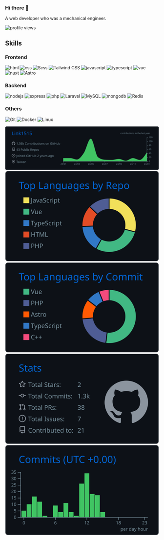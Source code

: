 ### Hi there 👋

A web developer who was a mechanical engineer.

![profile views](https://komarev.com/ghpvc/?username=Link1515)

## Skills

### Frontend

![html](https://img.shields.io/badge/-HTML%205-%23E44D27?style=flat&logo=html5&logoColor=%23E44D27&labelColor=%23000000)
![css](https://img.shields.io/badge/-CSS%203-%231572B6?style=flat&logo=css3&logoColor=%231572B6&labelColor=%23000000)
![Scss](https://img.shields.io/badge/-Scss-%23000000?style=flat&logo=sass)
![Tailwind CSS](https://img.shields.io/badge/-TailwindCSS-%23000000?style=flat&logo=TailwindCSS)
![javascript](https://img.shields.io/badge/-JavaScript-%23000000?style=flat&logo=javascript)
![typescript](https://img.shields.io/badge/-TypeScript-%23000000?style=flat&logo=typescript)
![vue](https://img.shields.io/badge/-Vue.js-%232c3e50?style=flat&logo=Vue.js)
![nuxt](https://img.shields.io/badge/-Nuxt.js-%232c3e50?style=flat&logo=Nuxt.js)
![Astro](https://img.shields.io/badge/-Astro-%23000000?style=flat&logo=Astro&logoColor=%23ffffff)

### Backend

![nodejs](https://img.shields.io/badge/-Node.js-%23333333?style=flat&logo=Node.js)
![express](https://img.shields.io/badge/-Express-%23000000?style=flat&logo=Express)
![php](https://img.shields.io/badge/-PHP-%23333333?style=flat&logo=PHP)
![Laravel](https://img.shields.io/badge/-Laravel-%23000000?style=flat&logo=Laravel)
![MySQL](https://img.shields.io/badge/-MySQL-%23333333?style=flat&logo=MySQL)
![mongodb](https://img.shields.io/badge/-MongoDB-%23333333?style=flat&logo=MongoDB)
![Redis](https://img.shields.io/badge/-Redis-%23000000?style=flat&logo=Redis)

### Others

![Git](https://img.shields.io/badge/-Git-%23000000?style=flat&logo=Git)
![Docker](https://img.shields.io/badge/-Docker-%23000000?style=flat&logo=Docker)
![Linux](https://img.shields.io/badge/-Linux-%23000000?style=flat&logo=Linux&logoColor=%23ffffff)

[![](https://raw.githubusercontent.com/Link1515/github-profile-summary-cards/master/profile-summary-card-output/github_dark/0-profile-details.svg)](https://github.com/vn7n24fzkq/github-profile-summary-cards)
[![](https://raw.githubusercontent.com/Link1515/github-profile-summary-cards/master/profile-summary-card-output/github_dark/1-repos-per-language.svg)](https://github.com/vn7n24fzkq/github-profile-summary-cards) [![](https://raw.githubusercontent.com/Link1515/github-profile-summary-cards/master/profile-summary-card-output/github_dark/2-most-commit-language.svg)](https://github.com/vn7n24fzkq/github-profile-summary-cards)
[![](https://raw.githubusercontent.com/Link1515/github-profile-summary-cards/master/profile-summary-card-output/github_dark/3-stats.svg)](https://github.com/vn7n24fzkq/github-profile-summary-cards) [![](https://raw.githubusercontent.com/Link1515/github-profile-summary-cards/master/profile-summary-card-output/github_dark/4-productive-time.svg)](https://github.com/vn7n24fzkq/github-profile-summary-cards)

<!-- ![Anurag's GitHub stats](https://github-readme-stats.vercel.app/api?username=Link1515&show_icons=true&theme=tokyonight)

[![Top Langs](https://github-readme-stats.vercel.app/api/top-langs/?username=Link1515&layout=compact&theme=tokyonight)](https://github.com/anuraghazra/github-readme-stats) -->
